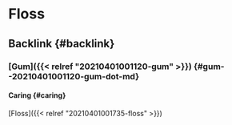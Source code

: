 # Floss


## Backlink {#backlink}


### [Gum]({{< relref "20210401001120-gum" >}}) {#gum--20210401001120-gum-dot-md}


#### Caring {#caring}

[Floss]({{< relref "20210401001735-floss" >}})
